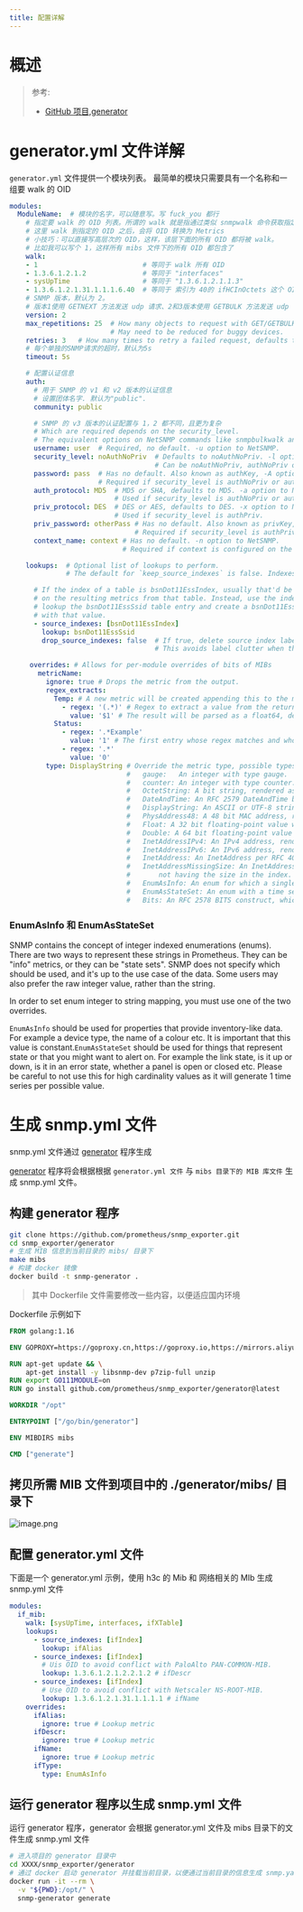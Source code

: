 ```yaml
---
title: 配置详解
---
```


# 概述

> 参考:
>
> - [GitHub 项目,generator](https://github.com/prometheus/snmp_exporter/tree/main/generator)

# generator.yml 文件详解

`generator.yml` 文件提供一个模块列表。 最简单的模块只需要具有一个名称和一组要 walk 的 OID

```yaml
modules:
  ModuleName:  # 模块的名字，可以随意写。写 fuck_you 都行
    # 指定要 walk 的 OID 列表。所谓的 walk 就是指通过类似 snmpwalk 命令获取指定 OID 的信息。
    # 这里 walk 到指定的 OID 之后，会将 OID 转换为 Metrics
    # 小技巧：可以直接写高层次的 OID，这样，该层下面的所有 OID 都将被 walk。
    # 比如我可以写个 1，这样所有 mibs 文件下的所有 OID 都包含了
    walk:
    - 1                          # 等同于 walk 所有 OID
    - 1.3.6.1.2.1.2              # 等同于 "interfaces"
    - sysUpTime                  # 等同于 "1.3.6.1.2.1.1.3"
    - 1.3.6.1.2.1.31.1.1.1.6.40  # 等同于 索引为 40的 ifHCInOctets 这个 OID
    # SNMP 版本，默认为 2。
    # 版本1使用 GETNEXT 方法发送 udp 请求、2和3版本使用 GETBULK 方法发送 udp 请求
    version: 2
    max_repetitions: 25  # How many objects to request with GET/GETBULK, defaults to 25.
                         # May need to be reduced for buggy devices.
    retries: 3   # How many times to retry a failed request, defaults to 3.
    # 每个单独的SNMP请求的超时，默认为5s
    timeout: 5s

    # 配置认证信息
    auth:
      # 用于 SNMP 的 v1 和 v2 版本的认证信息
      # 设置团体名字. 默认为"public".
      community: public

      # SNMP 的 v3 版本的认证配置与 1，2 都不同，且更为复杂
      # Which are required depends on the security_level.
      # The equivalent options on NetSNMP commands like snmpbulkwalk and snmpget are also listed. See snmpcmd(1).
      username: user  # Required, no default. -u option to NetSNMP.
      security_level: noAuthNoPriv  # Defaults to noAuthNoPriv. -l option to NetSNMP.
                                    # Can be noAuthNoPriv, authNoPriv or authPriv.
      password: pass  # Has no default. Also known as authKey, -A option to NetSNMP.
                      # Required if security_level is authNoPriv or authPriv.
      auth_protocol: MD5  # MD5 or SHA, defaults to MD5. -a option to NetSNMP.
                          # Used if security_level is authNoPriv or authPriv.
      priv_protocol: DES  # DES or AES, defaults to DES. -x option to NetSNMP.
                          # Used if security_level is authPriv.
      priv_password: otherPass # Has no default. Also known as privKey, -X option to NetSNMP.
                               # Required if security_level is authPriv.
      context_name: context # Has no default. -n option to NetSNMP.
                            # Required if context is configured on the device.

    lookups:  # Optional list of lookups to perform.
              # The default for `keep_source_indexes` is false. Indexes must be unique for this option to be used.

      # If the index of a table is bsnDot11EssIndex, usually that'd be the label
      # on the resulting metrics from that table. Instead, use the index to
      # lookup the bsnDot11EssSsid table entry and create a bsnDot11EssSsid label
      # with that value.
      - source_indexes: [bsnDot11EssIndex]
        lookup: bsnDot11EssSsid
        drop_source_indexes: false  # If true, delete source index labels for this lookup.
                                    # This avoids label clutter when the new index is unique.

     overrides: # Allows for per-module overrides of bits of MIBs
       metricName:
         ignore: true # Drops the metric from the output.
         regex_extracts:
           Temp: # A new metric will be created appending this to the metricName to become metricNameTemp.
             - regex: '(.*)' # Regex to extract a value from the returned SNMP walks's value.
               value: '$1' # The result will be parsed as a float64, defaults to $1.
           Status:
             - regex: '.*Example'
               value: '1' # The first entry whose regex matches and whose value parses wins.
             - regex: '.*'
               value: '0'
         type: DisplayString # Override the metric type, possible types are:
                             #   gauge:   An integer with type gauge.
                             #   counter: An integer with type counter.
                             #   OctetString: A bit string, rendered as 0xff34.
                             #   DateAndTime: An RFC 2579 DateAndTime byte sequence. If the device has no time zone data, UTC is used.
                             #   DisplayString: An ASCII or UTF-8 string.
                             #   PhysAddress48: A 48 bit MAC address, rendered as 00:01:02:03:04:ff.
                             #   Float: A 32 bit floating-point value with type gauge.
                             #   Double: A 64 bit floating-point value with type gauge.
                             #   InetAddressIPv4: An IPv4 address, rendered as 1.2.3.4.
                             #   InetAddressIPv6: An IPv6 address, rendered as 0102:0304:0506:0708:090A:0B0C:0D0E:0F10.
                             #   InetAddress: An InetAddress per RFC 4001. Must be preceded by an InetAddressType.
                             #   InetAddressMissingSize: An InetAddress that violates section 4.1 of RFC 4001 by
                             #       not having the size in the index. Must be preceded by an InetAddressType.
                             #   EnumAsInfo: An enum for which a single timeseries is created. Good for constant values.
                             #   EnumAsStateSet: An enum with a time series per state. Good for variable low-cardinality enums.
                             #   Bits: An RFC 2578 BITS construct, which produces a StateSet with a time series per bit.
```

### EnumAsInfo 和 EnumAsStateSet

SNMP contains the concept of integer indexed enumerations (enums). There are two ways to represent these strings in Prometheus. They can be "info" metrics, or they can be "state sets". SNMP does not specify which should be used, and it's up to the use case of the data. Some users may also prefer the raw integer value, rather than the string.

In order to set enum integer to string mapping, you must use one of the two overrides.

`EnumAsInfo` should be used for properties that provide inventory-like data. For example a device type, the name of a colour etc. It is important that this value is constant.`EnumAsStateSet` should be used for things that represent state or that you might want to alert on. For example the link state, is it up or down, is it in an error state, whether a panel is open or closed etc. Please be careful to not use this for high cardinality values as it will generate 1 time series per possible value.

# 生成 snmp.yml 文件

snmp.yml 文件通过 [generator](https://github.com/prometheus/snmp_exporter/tree/master/generator) 程序生成

[generator](https://github.com/prometheus/snmp_exporter/tree/master/generator) 程序将会根据根据 `generator.yml 文件` 与 `mibs 目录下的 MIB 库文件` 生成 snmp.yml 文件。

## 构建 generator 程序

```bash
git clone https://github.com/prometheus/snmp_exporter.git
cd snmp_exporter/generator
# 生成 MIB 信息到当前目录的 mibs/ 目录下
make mibs
# 构建 docker 镜像
docker build -t snmp-generator .
```

> 其中 Dockerfile 文件需要修改一些内容，以便适应国内环境

Dockerfile 示例如下

```dockerfile
FROM golang:1.16

ENV GOPROXY=https://goproxy.cn,https://goproxy.io,https://mirrors.aliyun.com/goproxy/,direct

RUN apt-get update && \
    apt-get install -y libsnmp-dev p7zip-full unzip
RUN export GO111MODULE=on
RUN go install github.com/prometheus/snmp_exporter/generator@latest

WORKDIR "/opt"

ENTRYPOINT ["/go/bin/generator"]

ENV MIBDIRS mibs

CMD ["generate"]
```

## 拷贝所需 MIB 文件到项目中的 ./generator/mibs/ 目录下

![image.png](https://notes-learning.oss-cn-beijing.aliyuncs.com/zbztl3/1622184148328-d98f98c5-99c5-4010-bc4f-0d262d4d6275.png)

## 配置 generator.yml 文件

下面是一个 generator.yml 示例，使用 h3c 的 Mib 和 网络相关的 MIb 生成 snmp.yml 文件

```yaml
modules:
  if_mib:
    walk: [sysUpTime, interfaces, ifXTable]
    lookups:
      - source_indexes: [ifIndex]
        lookup: ifAlias
      - source_indexes: [ifIndex]
        # Uis OID to avoid conflict with PaloAlto PAN-COMMON-MIB.
        lookup: 1.3.6.1.2.1.2.2.1.2 # ifDescr
      - source_indexes: [ifIndex]
        # Use OID to avoid conflict with Netscaler NS-ROOT-MIB.
        lookup: 1.3.6.1.2.1.31.1.1.1.1 # ifName
    overrides:
      ifAlias:
        ignore: true # Lookup metric
      ifDescr:
        ignore: true # Lookup metric
      ifName:
        ignore: true # Lookup metric
      ifType:
        type: EnumAsInfo
```

## 运行 generator 程序以生成 snmp.yml 文件

运行 generator 程序，generator 会根据 generator.yml 文件及 mibs 目录下的文件生成 snmp.yml 文件

```bash
# 进入项目的 generator 目录中
cd XXXX/snmp_exporter/generator
# 通过 docker 启动 generator 并挂载当前目录，以便通过当前目录的信息生成 snmp.yaml 文件
docker run -it --rm \
  -v "${PWD}:/opt/" \
  snmp-generator generate
```
